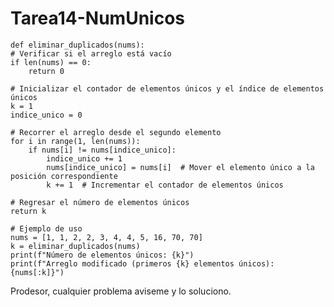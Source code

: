 # Tarea14-NumUnicos
    def eliminar_duplicados(nums):
    # Verificar si el arreglo está vacío
    if len(nums) == 0:
        return 0
    
    # Inicializar el contador de elementos únicos y el índice de elementos únicos
    k = 1
    indice_unico = 0
    
    # Recorrer el arreglo desde el segundo elemento
    for i in range(1, len(nums)):
        if nums[i] != nums[indice_unico]:
            indice_unico += 1
            nums[indice_unico] = nums[i]  # Mover el elemento único a la posición correspondiente
            k += 1  # Incrementar el contador de elementos únicos
    
    # Regresar el número de elementos únicos
    return k

    # Ejemplo de uso
    nums = [1, 1, 2, 2, 3, 4, 4, 5, 16, 70, 70]
    k = eliminar_duplicados(nums)
    print(f"Número de elementos únicos: {k}")
    print(f"Arreglo modificado (primeros {k} elementos únicos): {nums[:k]}")
Prodesor, cualquier problema aviseme y lo soluciono.
